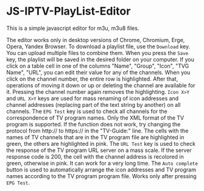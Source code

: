 # JS-IPTV-PlayList-Editor
This is a simple javascript editor for m3u, m3u8 files.

The editor works only in desktop versions of Chrome, Chromium, Erge, Opera, Yandex Browser.
	To download a playlist file, use the `Download` key. You can upload multiple files to combine them. When you press the `Save` key, the playlist will be saved in the desired folder on your computer. If you click on a table cell in one of the columns "Name", "Group", "Icon", "TVG Name", "URL", you can edit their value for any of the channels. When you click on the channel number, the entire row is highlighted. After that, operations of moving it down or up or deleting the channel are available for it. Pressing the channel number again removes the highlighting.
	`Icon X>Y` and `URL X>Y` keys are used for mass renaming of icon addresses and channel addresses (replacing part of the text string by another) on all channels. 
	The `EPG Test` key is used to check all channels for the correspondence of TV program names. Only the XML format of the TV program is supported. If the function does not work, try changing the protocol from http:// to https:// in the "TV-Guide:" line. The cells with the names of TV channels that are in the TV program file are highlighted in green, the others are highlighted in pink.
	The `URL Test` key is used to check the response of the TV program URL server on a mass scale.  If the server response code is 200, the cell with the channel address is recolored in green, otherwise in pink. It can work for a very long time.
	The `Auto complete` button is used to automatically arrange the icon addresses and TV program names according to the TV program program file. Works only after pressing `EPG Test`.
